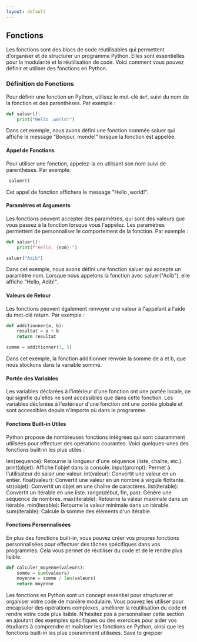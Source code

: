 ```yaml
---
layout: default
---
```

## Fonctions

Les fonctions sont des blocs de code réutilisables qui permettent d'organiser et de structurer un programme Python. Elles sont essentielles pour la modularité et la réutilisation de code. Voici comment vous pouvez définir et utiliser des fonctions en Python.

### Définition de Fonctions

Pour définir une fonction en Python, utilisez le mot-clé `def`, suivi du nom de la fonction et des parenthèses. Par exemple :

```python
def saluer():
    print("Hello ,world!")
```
Dans cet exemple, nous avons défini une fonction nommée saluer qui affiche le message "Bonjour, monde!" lorsque la fonction est appelée.

#### Appel de Fonctions
Pour utiliser une fonction, appelez-la en utilisant son nom suivi de parenthèses.
Par exemple:

```python
 saluer()
```
Cet appel de fonction affichera le message "Hello ,world!".

#### Paramètres et Arguments
Les fonctions peuvent accepter des paramètres, qui sont des valeurs que vous passez à la fonction lorsque vous l'appelez. Les paramètres permettent de personnaliser le comportement de la fonction. Par exemple :
```python
def saluer():
    print(f"Hello, {nom}!")

saluer("Adib")
```
Dans cet exemple, nous avons défini une fonction saluer qui accepte un paramètre nom. Lorsque nous appelons la fonction avec saluer("Adib"), elle affiche "Hello, Adib!".
#### Valeurs de Retour

Les fonctions peuvent également renvoyer une valeur à l'appelant à l'aide du mot-clé return. Par exemple :
```python
def additionner(a, b):
    resultat = a + b
    return resultat

somme = additionner(3, 5)
```
Dans cet exemple, la fonction additionner renvoie la somme de a et b, que nous stockons dans la variable somme.

#### Portée des Variables
Les variables déclarées à l'intérieur d'une fonction ont une portée locale, ce qui signifie qu'elles ne sont accessibles que dans cette fonction. Les variables déclarées à l'extérieur d'une fonction ont une portée globale et sont accessibles depuis n'importe où dans le programme.

#### Fonctions Built-in Utiles
Python propose de nombreuses fonctions intégrées qui sont couramment utilisées pour effectuer des opérations courantes. Voici quelques-unes des fonctions built-in les plus utiles :

len(sequence): Retourne la longueur d'une séquence (liste, chaîne, etc.).
print(objet): Affiche l'objet dans la console.
input(prompt): Permet à l'utilisateur de saisir une valeur.
int(valeur): Convertit une valeur en un entier.
float(valeur): Convertit une valeur en un nombre à virgule flottante.
str(objet): Convertit un objet en une chaîne de caractères.
list(iterable): Convertit un itérable en une liste.
range(début, fin, pas): Génère une séquence de nombres.
max(iterable): Retourne la valeur maximale dans un itérable.
min(iterable): Retourne la valeur minimale dans un itérable.
sum(iterable): Calcule la somme des éléments d'un itérable.
#### Fonctions Personnalisées
En plus des fonctions built-in, vous pouvez créer vos propres fonctions personnalisées pour effectuer des tâches spécifiques dans vos programmes. Cela vous permet de réutiliser du code et de le rendre plus lisible.


```python
def calculer_moyenne(valeurs):
    somme = sum(valeurs)
    moyenne = somme / len(valeurs)
    return moyenne
```
Les fonctions en Python sont un concept essentiel pour structurer et organiser votre code de manière modulaire. Vous pouvez les utiliser pour encapsuler des opérations complexes, améliorer la réutilisation du code et rendre votre code plus lisible.
N'hésitez pas à personnaliser cette section en ajoutant des exemples spécifiques ou des exercices pour aider vos étudiants à comprendre et maîtriser les fonctions en Python, ainsi que les fonctions built-in les plus couramment utilisées.
Save to grepper




